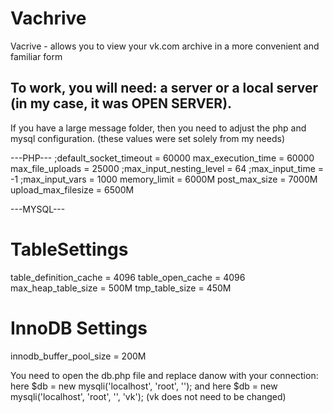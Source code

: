 # Vachrive
Vacrive - allows you to view your vk.com archive in a more convenient and familiar form

To work, you will need: a server or a local server (in my case, it was OPEN SERVER).
---------------------
If you have a large message folder, then you need to adjust the php and mysql configuration. (these values ​​were set solely from my needs)

---PHP---
;default_socket_timeout = 60000
max_execution_time = 60000
max_file_uploads = 25000
;max_input_nesting_level = 64
;max_input_time = -1
;max_input_vars = 1000
memory_limit = 6000M
post_max_size = 7000M
upload_max_filesize = 6500M

---MYSQL---
# TableSettings
table_definition_cache = 4096
table_open_cache = 4096
max_heap_table_size = 500M
tmp_table_size = 450M

# InnoDB Settings
innodb_buffer_pool_size = 200M

You need to open the db.php file and replace danow with your connection:
here
$db = new mysqli('localhost', 'root', '');
and here
$db = new mysqli('localhost', 'root', '', 'vk');
(vk does not need to be changed)

